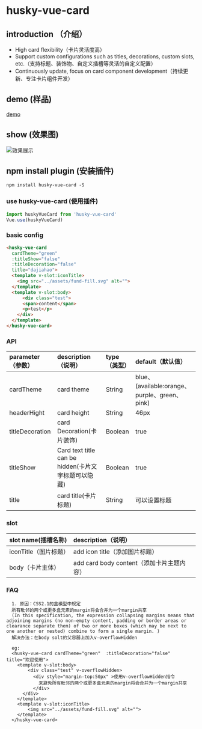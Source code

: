 # husky-vue-card

## introduction （介绍）

* High card flexibility（卡片灵活度高）
* Support custom configurations such as titles, decorations, custom slots, etc.（支持标题、装饰物、自定义插槽等灵活的自定义配置）
* Continuously update, focus on card component development（持续更新、专注卡片组件开发）

## demo (样品) 
  [demo](https://huskyareyouscared.github.io/husky-vue-card/dist/index.html)

## show (效果图)
  ![效果展示](https://huskyareyouscared.github.io/husky-vue-card/src/assets/demo.png)

## npm install plugin (安装插件)
```
npm install husky-vue-card -S
```
### use husky-vue-card (使用插件)
```javascript
import huskyVueCard from 'husky-vue-card'
Vue.use(huskyVueCard)
```

### basic config
```html
<husky-vue-card 
  cardTheme="green" 
  :titleShow="false" 
  :titleDecoration="false" 
  title="dajiahao">
  <template v-slot:iconTitle>
    <img src="../assets/fund-fill.svg" alt="">
  </template>
  <template v-slot:body>
      <div class="test">
      <span>content</span>
      <p>test</p>
    </div>
  </template>
</husky-vue-card>
```

### API
| parameter（参数） | description（说明） | type（类型） | default（默认值） |
| :- | :- | :- | :- |
| cardTheme | card theme | String | blue、(available:orange、purple、green、pink) |
| headerHight | card height | String | 46px |
| titleDecoration | card Decoration(卡片装饰) | Boolean | true |
| titleShow | Card text title can be hidden(卡片文字标题可以隐藏) | Boolean | true |
| title | card title(卡片标题) | String | 可以设置标题 |

### slot
| slot name(插槽名称) | description（说明） |
| :- | :- |
| iconTitle（图片标题） |  add icon title（添加图片标题） |
| body（卡片主体） | add card body content（添加卡片主题内容） |

### FAQ

```
  1. 原因：CSS2.1的盒模型中规定
  所有毗邻的两个或更多盒元素的margin将会合并为一个margin共享
  (In this specification, the expression collapsing margins means that adjoining margins (no non-empty content, padding or border areas or clearance separate them) of two or more boxes (which may be next to one another or nested) combine to form a single margin. )
  解决办法：在body solt的父容器上加入v-overflowHidden

  eg:
  <husky-vue-card cardTheme="green"  :titleDecoration="false" title="欢迎使用">
    <template v-slot:body>
        <div class="test" v-overflowHidden>
          <div style="margin-top:50px" >使用v-overflowHidden指令
            来避免所有毗邻的两个或更多盒元素的margin将会合并为一个margin共享
          </div>
      </div>
    </template>
    <template v-slot:iconTitle>
        <img src="../assets/fund-fill.svg" alt="">
    </template>
  </husky-vue-card>
```